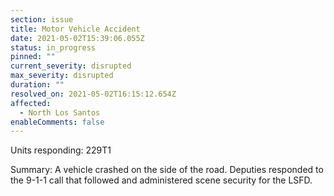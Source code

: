 ```yaml
---
section: issue
title: Motor Vehicle Accident
date: 2021-05-02T15:39:06.055Z
status: in_progress
pinned: ""
current_severity: disrupted
max_severity: disrupted
duration: ""
resolved_on: 2021-05-02T16:15:12.654Z
affected:
  - North Los Santos
enableComments: false
---
```

Units responding: 229T1

Summary: A vehicle crashed on the side of the road. Deputies responded to the 9-1-1 call that followed and administered scene security for the LSFD.